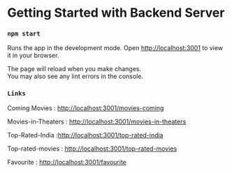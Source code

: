 # Getting Started with Backend Server 

### `npm start`

Runs the app in the development mode.
Open [http://localhost:3001](http://localhost:3001) to view it in your browser.

The page will reload when you make changes.\
You may also see any lint errors in the console.

### `Links`
Coming Movies : [http://localhost:3001/movies-coming](http://localhost:3001/movies-coming)

Movies-in-Theaters : [http://localhost:3001/movies-in-theaters](http://localhost:3001/movies-in-theaters)

Top-Rated-India :[http://localhost:3001/top-rated-india](http://localhost:3001/top-rated-india)

Top-rated-movies : [http://localhost:3001/top-rated-movies](http://localhost:3001/top-rated-movies)

Favourite : [http://localhost:3001/favourite](http://localhost:3001/favourite)